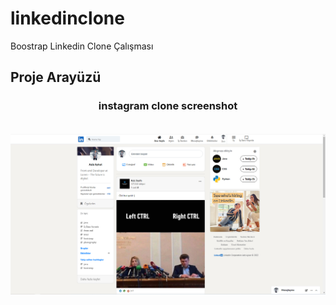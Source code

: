 # linkedinclone
Boostrap Linkedin Clone Çalışması

## Proje Arayüzü

<h3 align="center"> instagram clone screenshot </h3>
<br/>


<div align="center">
  <a href="#">
    <img src="/img/linkedinss.jpg" alt="ss" >
  </a>
</div>